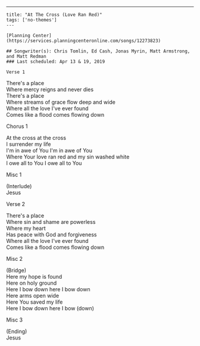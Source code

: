 ---
    title: "At The Cross (Love Ran Red)"
    tags: ['no-themes']
    ---

    [Planning Center](https://services.planningcenteronline.com/songs/12273823)

    ## Songwriter(s): Chris Tomlin, Ed Cash, Jonas Myrin, Matt Armstrong, and Matt Redman
    ### Last scheduled: Apr 13 & 19, 2019          

    Verse 1  
  
There's a place  
Where mercy reigns and never dies  
There's a place  
Where streams of grace flow deep and wide  
Where all the love I've ever found  
Comes like a flood comes flowing down  
  
Chorus 1  
  
At the cross at the cross  
I surrender my life  
I'm in awe of You I'm in awe of You  
Where Your love ran red and my sin washed white  
I owe all to You I owe all to You  
  
Misc 1  
  
(Interlude)  
Jesus  
  
Verse 2  
  
There's a place  
Where sin and shame are powerless  
Where my heart  
Has peace with God and forgiveness  
Where all the love I've ever found  
Comes like a flood comes flowing down  
  
Misc 2  
  
(Bridge)  
Here my hope is found  
Here on holy ground  
Here I bow down here I bow down  
Here arms open wide  
Here You saved my life  
Here I bow down here I bow (down)  
  
Misc 3  
  
(Ending)  
Jesus
    